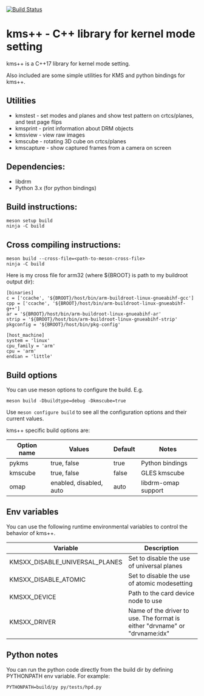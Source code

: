 [![Build Status](https://github.com/tomba/kmsxx/actions/workflows/c-cpp.yml/badge.svg)](https://github.com/tomba/kmsxx/actions/workflows/c-cpp.yml)

# kms++ - C++ library for kernel mode setting

kms++ is a C++17 library for kernel mode setting.

Also included are some simple utilities for KMS and python bindings for kms++.

## Utilities

- kmstest - set modes and planes and show test pattern on crtcs/planes, and test page flips
- kmsprint - print information about DRM objects
- kmsview - view raw images
- kmscube - rotating 3D cube on crtcs/planes
- kmscapture - show captured frames from a camera on screen

## Dependencies:

- libdrm
- Python 3.x (for python bindings)

## Build instructions:

```
meson setup build
ninja -C build
```

## Cross compiling instructions:

```
meson build --cross-file=<path-to-meson-cross-file>
ninja -C build
```

Here is my cross file for arm32 (where ${BROOT} is path to my buildroot output dir):

```
[binaries]
c = ['ccache', '${BROOT}/host/bin/arm-buildroot-linux-gnueabihf-gcc']
cpp = ['ccache', '${BROOT}/host/bin/arm-buildroot-linux-gnueabihf-g++']
ar = '${BROOT}/host/bin/arm-buildroot-linux-gnueabihf-ar'
strip = '${BROOT}/host/bin/arm-buildroot-linux-gnueabihf-strip'
pkgconfig = '${BROOT}/host/bin/pkg-config'

[host_machine]
system = 'linux'
cpu_family = 'arm'
cpu = 'arm'
endian = 'little'
```

## Build options

You can use meson options to configure the build. E.g.

```
meson build -Dbuildtype=debug -Dkmscube=true
```

Use `meson configure build` to see all the configuration options and their current values.

kms++ specific build options are:

Option name      | Values                  | Default         | Notes
---------------- | -------------           | --------------- | --------
pykms            | true, false             | true            | Python bindings
kmscube          | true, false             | false           | GLES kmscube
omap             | enabled, disabled, auto | auto            | libdrm-omap support

## Env variables

You can use the following runtime environmental variables to control the behavior of kms++.

Variable                          | Description
--------------------------------- | -------------
KMSXX_DISABLE_UNIVERSAL_PLANES    | Set to disable the use of universal planes
KMSXX_DISABLE_ATOMIC              | Set to disable the use of atomic modesetting
KMSXX_DEVICE                      | Path to the card device node to use
KMSXX_DRIVER                      | Name of the driver to use. The format is either "drvname" or "drvname:idx"

## Python notes

You can run the python code directly from the build dir by defining PYTHONPATH env variable. For example:

```
PYTHONPATH=build/py py/tests/hpd.py
```
